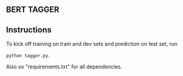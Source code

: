 ## BERT TAGGER

## Instructions

To kick off training on train and dev sets and prediction on test set, run

`python tagger.py`.

Also so "requirements.txt" for all dependencies.
